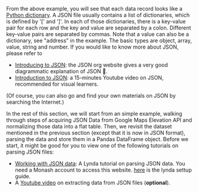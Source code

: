 From the above example, you will see that each data record looks like a [Python dictionary](https://docs.python.org/2/tutorial/datastructures.html#dictionaries). A JSON file usually contains a list of dictionaries, which is defined by '[' and ']'. In each of those dictionaries, there is a key-value pair for each row and the key and value are separated by a colon. Different key-value pairs are separated by commas. Note that a value can also be a dictionary, see "address" in the example. The basic types are object, array, value, string and number. If you would like to know more about JSON, please refer to

- [Introducing to JSON](http://www.json.org/): the JSON org website gives a very good diagrammatic explanation of JSON 📖.
- [Introduction to JSON](https://www.youtube.com/watch?v=WWa0cg_xMC8): a 15-minutes Youtube video on JSON, recommended for visual learners.

(Of course, you can also go and find your own materials on JSON by searching the Internet.)

In the rest of this section, we will start from an simple example, walking through steps of acquiring JSON Data from Google Maps Elevation API and normalizing those data into a flat table. Then, we revisit the dataset mentioned in the previous section (except that it is now in JSON format), parsing the data and store them in a Pandas DataFrame object. Before we start, it might be good for you to view one of the following tutorials on parsing JSON files:

- [Working with JSON data](http://wwwlyndacom.ezproxy.lib.monash.edu.au/Python-tutorials/Working-JSON-data/122467/142575-4.html): A Lynda tutorial on parsing JSON data. You need a Monash account to access this website. [here](http://resources.lib.monash.edu.au/eresources/lynda-guide.pdf) is the lynda settup guide.
- A [Youtube video](https://www.youtube.com/watch?v=9Xt2e9x4xwQ) on extracting data from JSON files (**optional**).





